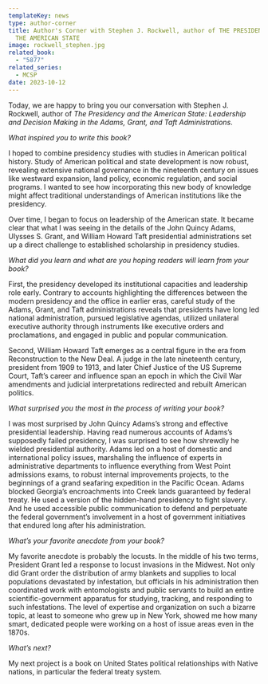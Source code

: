 ```yaml
---
templateKey: news
type: author-corner
title: Author's Corner with Stephen J. Rockwell, author of THE PRESIDENCY AND
  THE AMERICAN STATE
image: rockwell_stephen.jpg
related_book:
  - "5877"
related_series:
  - MCSP
date: 2023-10-12
---
```

Today, we are happy to bring you our conversation with Stephen J. Rockwell, author of *The Presidency and the American State: Leadership and Decision Making in the Adams, Grant, and Taft Administrations*.

*What inspired you to write this book?* 

I hoped to combine presidency studies with studies in American political history. Study of American political and state development is now robust, revealing extensive national governance in the nineteenth century on issues like westward expansion, land policy, economic regulation, and social programs. I wanted to see how incorporating this new body of knowledge might affect traditional understandings of American institutions like the presidency. 

Over time, I began to focus on leadership of the American state. It became clear that what I was seeing in the details of the John Quincy Adams, Ulysses S. Grant, and William Howard Taft presidential administrations set up a direct challenge to established scholarship in presidency studies.

*What did you learn and what are you hoping readers will learn from your book?* 

First, the presidency developed its institutional capacities and leadership role early. Contrary to accounts highlighting the differences between the modern presidency and the office in earlier eras, careful study of the Adams, Grant, and Taft administrations reveals that presidents have long led national administration, pursued legislative agendas, utilized unilateral executive authority through instruments like executive orders and proclamations, and engaged in public and popular communication.

Second, William Howard Taft emerges as a central figure in the era from Reconstruction to the New Deal. A judge in the late nineteenth century, president from 1909 to 1913, and later Chief Justice of the US Supreme Court, Taft’s career and influence span an epoch in which the Civil War amendments and judicial interpretations redirected and rebuilt American politics. 

*What surprised you the most in the process of writing your book?* 

I was most surprised by John Quincy Adams’s strong and effective presidential leadership. Having read numerous accounts of Adams’s supposedly failed presidency, I was surprised to see how shrewdly he wielded presidential authority. Adams led on a host of domestic and international policy issues, marshaling the influence of experts in administrative departments to influence everything from West Point admissions exams, to robust internal improvements projects, to the beginnings of a grand seafaring expedition in the Pacific Ocean. Adams blocked Georgia’s encroachments into Creek lands guaranteed by federal treaty. He used a version of the hidden-hand presidency to fight slavery. And he used accessible public communication to defend and perpetuate the federal government’s involvement in a host of government initiatives that endured long after his administration. 

*What’s your favorite anecdote from your book?*

My favorite anecdote is probably the locusts. In the middle of his two terms, President Grant led a response to locust invasions in the Midwest. Not only did Grant order the distribution of army blankets and supplies to local populations devastated by infestation, but officials in his administration then coordinated work with entomologists and public servants to build an entire scientific-government apparatus for studying, tracking, and responding to such infestations. The level of expertise and organization on such a bizarre topic, at least to someone who grew up in New York, showed me how many smart, dedicated people were working on a host of issue areas even in the 1870s.

*What’s next?* 

My next project is a book on United States political relationships with Native nations, in particular the federal treaty system.